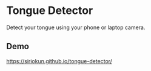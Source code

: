 # Tongue Detector

Detect your tongue using your phone or laptop camera.

## Demo

https://siriokun.github.io/tongue-detector/